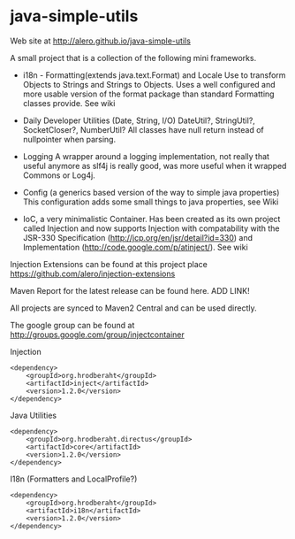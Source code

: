 # java-simple-utils

Web site at http://alero.github.io/java-simple-utils 

A small project that is a collection of the following mini frameworks.

- i18n - Formatting(extends java.text.Format) and Locale Use to transform Objects to Strings and Strings to Objects. Uses a well configured and more usable version of the format package than standard Formatting classes provide. See wiki

- Daily Developer Utilities (Date, String, I/O) DateUtil?, StringUtil?, SocketCloser?, NumberUtil? All classes have null return instead of nullpointer when parsing.

- Logging A wrapper around a logging implementation, not really that useful anymore as slf4j is really good, was more useful when it wrapped Commons or Log4j.

- Config (a generics based version of the way to simple java properties) This configuration adds some small things to java properties, see Wiki

- IoC, a very minimalistic Container. Has been created as its own project called Injection and now supports Injection with compatability with the JSR-330 Specification (http://jcp.org/en/jsr/detail?id=330) and Implementation (http://code.google.com/p/atinject/). See wiki

Injection Extensions can be found at this project place https://github.com/alero/injection-extensions

Maven Report for the latest release can be found here. ADD LINK!

All projects are synced to Maven2 Central and can be used directly.

The google group can be found at http://groups.google.com/group/injectcontainer

Injection
````
<dependency>
    <groupId>org.hrodberaht</groupId>
    <artifactId>inject</artifactId>
    <version>1.2.0</version>
</dependency>
````
Java Utilities
````
<dependency>
    <groupId>org.hrodberaht.directus</groupId>
    <artifactId>core</artifactId>
    <version>1.2.0</version>
</dependency>
````
I18n (Formatters and LocalProfile?)
````
<dependency>
    <groupId>org.hrodberaht</groupId>
    <artifactId>i18n</artifactId>
    <version>1.2.0</version>
</dependency>
````
